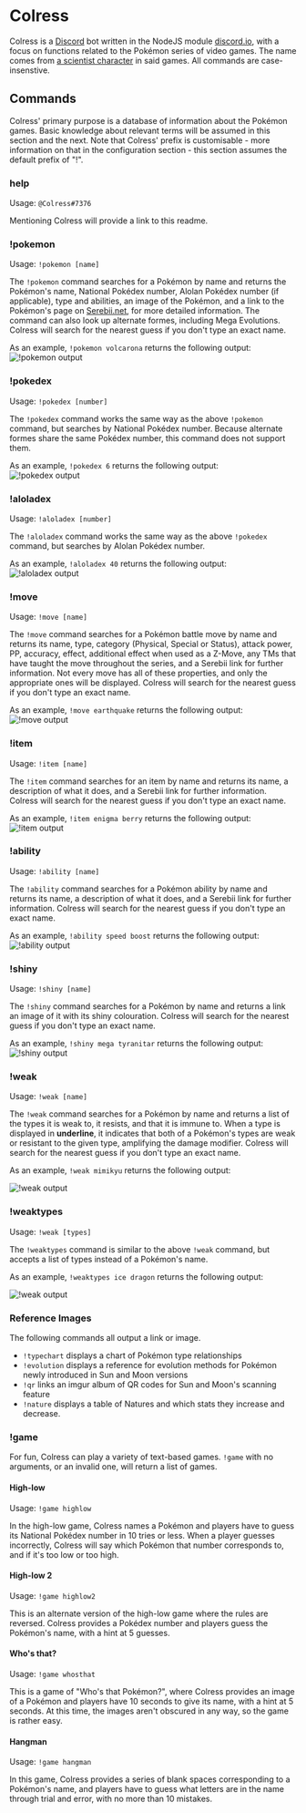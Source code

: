 # Colress  
Colress is a [Discord](https://discordapp.com/) bot written in the NodeJS module [discord.io](https://github.com/izy521/discord.io), with a focus on functions related to the Pokémon series of video games. The name comes from [a scientist character](http://bulbapedia.bulbagarden.net/wiki/Colress) in said games. All commands are case-insenstive.  
  
## Commands  
Colress' primary purpose is a database of information about the Pokémon games. Basic knowledge about relevant terms will be assumed in this section and the next. Note that Colress' prefix is customisable - more information on that in the configuration section - this section assumes the default prefix of "!".  
  
### help
Usage: `@Colress#7376`  
  
Mentioning Colress will provide a link to this readme.    
  
### !pokemon  
Usage: `!pokemon [name]`  
  
The `!pokemon` command searches for a Pokémon by name and returns the Pokémon's name, National Pokédex number, Alolan Pokédex number (if applicable), type and abilities, an image of the Pokémon, and a link to the Pokémon's page on [Serebii.net](http://www.serebii.net/), for more detailed information. The command can also look up alternate formes, including Mega Evolutions. Colress will search for the nearest guess if you don't type an exact name.  
  
As an example, `!pokemon volcarona` returns the following output:  
![!pokemon output](/readme-images/pokemon.png)  
  
### !pokedex  
Usage: `!pokedex [number]`  
  
The `!pokedex` command works the same way as the above `!pokemon` command, but searches by National Pokédex number. Because alternate formes share the same Pokédex number, this command does not support them.  
  
As an example, `!pokedex 6` returns the following output:  
![!pokedex output](/readme-images/pokedex.png)  
  
### !aloladex  
Usage: `!aloladex [number]`  
  
The `!aloladex` command works the same way as the above `!pokedex` command, but searches by Alolan Pokédex number.   
  
As an example, `!aloladex 40` returns the following output:  
![!aloladex output](/readme-images/aloladex.png)  
  
### !move  
Usage: `!move [name]`  
  
The `!move` command searches for a Pokémon battle move by name and returns its name, type, category (Physical, Special or Status), attack power, PP, accuracy, effect, additional effect when used as a Z-Move, any TMs that have taught the move throughout the series, and a Serebii link for further information. Not every move has all of these properties, and only the appropriate ones will be displayed. Colress will search for the nearest guess if you don't type an exact name.  
  
As an example, `!move earthquake` returns the following output:  
![!move output](/readme-images/move.png)  
  
### !item  
Usage: `!item [name]`  
  
The `!item` command searches for an item by name and returns its name, a description of what it does, and a Serebii link for further information. Colress will search for the nearest guess if you don't type an exact name.    
  
As an example, `!item enigma berry` returns the following output:  
![!item output](/readme-images/item.png)  
  
### !ability  
Usage: `!ability [name]`  
  
The `!ability` command searches for a Pokémon ability by name and returns its name, a description of what it does, and a Serebii link for further information. Colress will search for the nearest guess if you don't type an exact name.    
  
As an example, `!ability speed boost` returns the following output:  
![!ability output](/readme-images/ability.png)  

### !shiny  
Usage: `!shiny [name]`  
  
The `!shiny` command searches for a Pokémon by name and returns a link an image of it with its shiny colouration. Colress will search for the nearest guess if you don't type an exact name.    
  
As an example, `!shiny mega tyranitar` returns the following output:  
![!shiny output](/readme-images/shiny.png)  
  
### !weak  
Usage: `!weak [name]`  
  
The `!weak` command searches for a Pokémon by name and returns a list of the types it is weak to, it resists, and that it is immune to. When a type is displayed in __underline__, it indicates that both of a Pokémon's types are weak or resistant to the given type, amplifying the damage modifier. Colress will search for the nearest guess if you don't type an exact name.  
  
As an example, `!weak mimikyu` returns the following output:  
  
![!weak output](/readme-images/weak.png) 

### !weaktypes  
Usage: `!weak [types]`  
  
The `!weaktypes` command is similar to the above `!weak` command, but accepts a list of types instead of a Pokémon's name.   
  
As an example, `!weaktypes ice dragon` returns the following output:  
  
![!weak output](/readme-images/weaktypes.png)  
  
### Reference Images  
The following commands all output a link or image.  
* `!typechart` displays a chart of Pokémon type relationships  
* `!evolution` displays a reference for evolution methods for Pokémon newly introduced in Sun and Moon versions  
* `!qr` links an imgur album of QR codes for Sun and Moon's scanning feature  
* `!nature` displays a table of Natures and which stats they increase and decrease.  
  
### !game  
For fun, Colress can play a variety of text-based games. `!game` with no arguments, or an invalid one, will return a list of games.  
  
#### High-low  
Usage: `!game highlow`  
  
In the high-low game, Colress names a Pokémon and players have to guess its National Pokédex number in 10 tries or less. When a player guesses incorrectly, Colress will say which Pokémon that number corresponds to, and if it's too low or too high.    
  
#### High-low 2  
Usage: `!game highlow2`  
  
This is an alternate version of the high-low game where the rules are reversed. Colress provides a Pokédex number and players guess the Pokémon's name, with a hint at 5 guesses.   
  
#### Who's that?  
Usage: `!game whosthat`  
  
This is a game of "Who's that Pokémon?", where Colress provides an image of a Pokémon and players have 10 seconds to give its name, with a hint at 5 seconds. At this time, the images aren't obscured in any way, so the game is rather easy.    
  
#### Hangman  
Usage: `!game hangman`  
  
In this game, Colress provides a series of blank spaces corresponding to a Pokémon's name, and players have to guess what letters are in the name through trial and error, with no more than 10 mistakes.  

